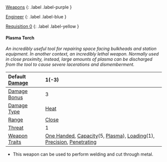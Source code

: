 
[Weapons](Game/Weapons-List)
{: .label .label-purple }

[Engineer](Game/Engineer)
{: .label .label-blue }

[Requisition 0](Game/Deployment#Requisition)
{: .label .label-yellow }
#### Plasma Torch
*An incredibly useful tool for repairing space facing bulkheads and station equipment. In another context, an incredibly lethal weapon. Normally used in close proximity, instead, large amounts of plasma can be discharged from the tool to cause severe lacerations and dismemberment.*

| Default [Damage](Core/Weapons#Calculating%20Damage) | 1(-3) |
| :--- | :--- |
| [Damage Bonus](Game/Core/Weapons#Damage%20Bonus) | 3 |
| [Damage Type](Core/Weapons#Damage%20Type) | [Heat](Game/Core/Injury#Heat) |
| [Range](Core/Weapons#Range) | [Close](Game/Core/Movement#Close) |
| [Threat](Core/Weapons#Threat) | 1 |
| [Weapon Traits](Core/Weapon-Traits) | [One Handed](Game/Core/Weapon-Traits#One%20Handed), [Capacity](Game/Core/Weapon-Traits#Capacity(X,%20Type))(5, [Plasma](Game/Munition-Details#Plasma)), [Loading](Game/Core/Weapon-Traits#Loading(X))(1), [Precision](Game/Core/Weapon-Traits#Precision), [Penetrating](Game/Core/Weapon-Traits#Penetrating) |

* This weapon can be used to perform welding and cut through metal.

